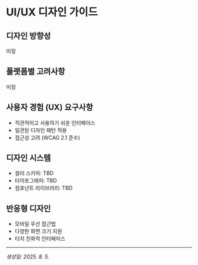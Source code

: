 # UI/UX 디자인 가이드

## 디자인 방향성
미정

## 플랫폼별 고려사항
미정

## 사용자 경험 (UX) 요구사항
- 직관적이고 사용하기 쉬운 인터페이스
- 일관된 디자인 패턴 적용
- 접근성 고려 (WCAG 2.1 준수)

## 디자인 시스템
- 컬러 스키마: TBD
- 타이포그래피: TBD
- 컴포넌트 라이브러리: TBD

## 반응형 디자인
- 모바일 우선 접근법
- 다양한 화면 크기 지원
- 터치 친화적 인터페이스

---
*생성일: 2025. 8. 5.*
